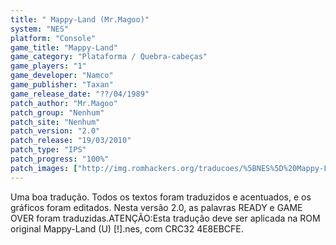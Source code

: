 ```yaml
---
title: " Mappy-Land (Mr.Magoo)"
system: "NES"
platform: "Console"
game_title: "Mappy-Land"
game_category: "Plataforma / Quebra-cabeças"
game_players: "1"
game_developer: "Namco"
game_publisher: "Taxan"
game_release_date: "??/04/1989"
patch_author: "Mr.Magoo"
patch_group: "Nenhum"
patch_site: "Nenhum"
patch_version: "2.0"
patch_release: "19/03/2010"
patch_type: "IPS"
patch_progress: "100%"
patch_images: ["http://img.romhackers.org/traducoes/%5BNES%5D%20Mappy-Land%20-%20Mr.Magoo%20-%201.png","http://img.romhackers.org/traducoes/%5BNES%5D%20Mappy-Land%20-%20Mr.Magoo%20-%202.png","http://img.romhackers.org/traducoes/%5BNES%5D%20Mappy-Land%20-%20Mr.Magoo%20-%203.png"]
---
```

Uma boa tradução. Todos os textos foram traduzidos e acentuados, e os gráficos foram editados. Nesta versão 2.0, as palavras READY e GAME OVER foram traduzidas.ATENÇÃO:Esta tradução deve ser aplicada na ROM original Mappy-Land (U) [!].nes, com CRC32 4E8EBCFE.